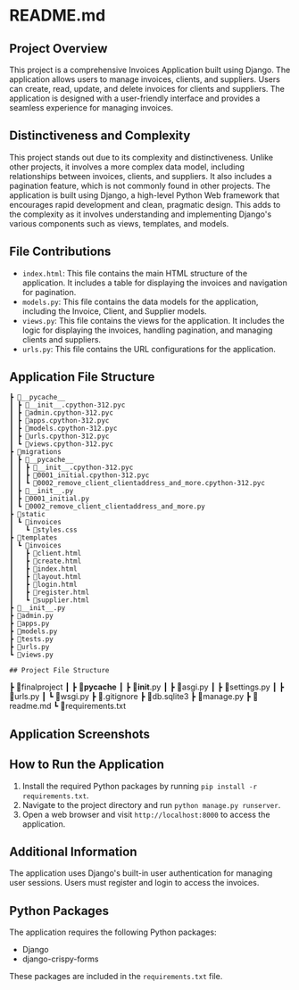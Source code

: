# README.md

## Project Overview

This project is a comprehensive Invoices Application built using Django. The application allows users to manage invoices, clients, and suppliers. Users can create, read, update, and delete invoices for clients and suppliers. The application is designed with a user-friendly interface and provides a seamless experience for managing invoices.

## Distinctiveness and Complexity

This project stands out due to its complexity and distinctiveness. Unlike other projects, it involves a more complex data model, including relationships between invoices, clients, and suppliers. It also includes a pagination feature, which is not commonly found in other projects. The application is built using Django, a high-level Python Web framework that encourages rapid development and clean, pragmatic design. This adds to the complexity as it involves understanding and implementing Django's various components such as views, templates, and models.

## File Contributions

- `index.html`: This file contains the main HTML structure of the application. It includes a table for displaying the invoices and navigation for pagination.
- `models.py`: This file contains the data models for the application, including the Invoice, Client, and Supplier models.
- `views.py`: This file contains the views for the application. It includes the logic for displaying the invoices, handling pagination, and managing clients and suppliers.
- `urls.py`: This file contains the URL configurations for the application.

## Application File Structure
```
┣ 📂__pycache__
┃ ┣ 📜__init__.cpython-312.pyc
┃ ┣ 📜admin.cpython-312.pyc
┃ ┣ 📜apps.cpython-312.pyc
┃ ┣ 📜models.cpython-312.pyc
┃ ┣ 📜urls.cpython-312.pyc
┃ ┗ 📜views.cpython-312.pyc
┣ 📂migrations
┃ ┣ 📂__pycache__
┃ ┃ ┣ 📜__init__.cpython-312.pyc
┃ ┃ ┣ 📜0001_initial.cpython-312.pyc
┃ ┃ ┗ 📜0002_remove_client_clientaddress_and_more.cpython-312.pyc
┃ ┣ 📜__init__.py
┃ ┣ 📜0001_initial.py
┃ ┗ 📜0002_remove_client_clientaddress_and_more.py
┣ 📂static
┃ ┗ 📂invoices
┃   ┗ 📜styles.css
┣ 📂templates
┃ ┗ 📂invoices
┃   ┣ 📜client.html
┃   ┣ 📜create.html
┃   ┣ 📜index.html
┃   ┣ 📜layout.html
┃   ┣ 📜login.html
┃   ┣ 📜register.html
┃   ┗ 📜supplier.html
┣ 📜__init__.py
┣ 📜admin.py
┣ 📜apps.py
┣ 📜models.py
┣ 📜tests.py
┣ 📜urls.py
┗ 📜views.py

## Project File Structure
```
┣ 📂finalproject
┃ ┣ 📂__pycache__
┃ ┣ 📜__init__.py
┃ ┣ 📜asgi.py
┃ ┣ 📜settings.py
┃ ┣ 📜urls.py
┃ ┗ 📜wsgi.py
┣ 📜.gitignore
┣ 📜db.sqlite3
┣ 📜manage.py
┣ 📜readme.md
┗ 📜requirements.txt

## Application Screenshots


## How to Run the Application

1. Install the required Python packages by running `pip install -r requirements.txt`.
2. Navigate to the project directory and run `python manage.py runserver`.
3. Open a web browser and visit `http://localhost:8000` to access the application.

## Additional Information

The application uses Django's built-in user authentication for managing user sessions. Users must register and login to access the invoices.

## Python Packages

The application requires the following Python packages:

- Django
- django-crispy-forms

These packages are included in the `requirements.txt` file.